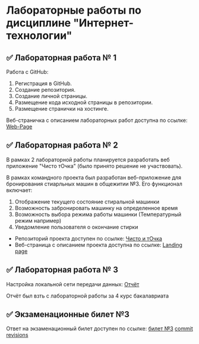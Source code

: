 # Лабораторные работы по дисциплине "Интернет-технологии"

## ✅ Лабораторная работа № 1

Работа с GitHub: 
1. Регистрация в GitHub.
2. Создание репозитория.
3. Создание личной страницы.
4. Размещение кода исходной страницы в репозитории.
5. Размещение странички на хостинге.

Веб-страничка с описанием лабораторных работ доступна по ссылке: [Web-Page](https://baldejjjjjj.github.io/Laboratornaya/)

## ✅ Лабораторная работа № 2

В рамках 2 лабораторной работы планируется разработать веб приложение "Чисто тОчка" (было принято решение не участвовать).

В рамках командного проекта был разработан веб-приложение для бронирования стиарльных машин в общежитии №3. 
Его функционал включает:
1. Отображение текущего состояние стиральной машинки
2. Возможность забронировать машинку на определенное время
3. Возможность выбора режима работы машинки (Температурный режим например)
4. Уведомление пользователя о окончание стирки


* Репозиторий проекта доступен по ссылке: [Чисто и тОчка](https://github.com/MakyHaky/ChistoTochka)
* Веб-страница с описанием проекта доступна по ссылке: [Landing page](https://makyhaky.github.io/ChistoTochka/) 
 
## ✅ Лабораторная работа № 3
Настройка локальной сети передачи данных: [Отчёт](https://disk.yandex.ru/i/NtlzFX5_-MiWpA)

Отчёт был взть с лабораторной работы за 4 курс бакалавриата

## ✅ Экзаменационные билет №3

Ответ на экзаменационный билет доступен по ссылке:
[билет №3](https://github.com/stankin/inet-2022/wiki/exam03)
[commit revisions](https://github.com/stankin/inet-2022/wiki/exam03/_compare/6d5dcb31dc47e95aa89ea881db4c338fa405d005...3f96a0b7ed6b61c69a2aace96fec79138df73b9a) 
